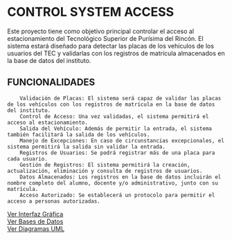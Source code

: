 <!DOCTYPE html>
<html lang="es">
<head>
<meta charset="UTF-8">
<meta name="viewport" content="width=device-width, initial-scale=1.0">

</head>
<body>

<div class="container">
    <h1>CONTROL SYSTEM ACCESS</h1>
    <p>Este proyecto tiene como objetivo principal controlar el acceso al estacionamiento del Tecnológico Superior de Purísima del Rincón. El sistema estará diseñado para detectar las placas de los vehículos de los usuarios del TEC y validarlas con los registros de matrícula almacenados en la base de datos del instituto.</p>
    <h2>FUNCIONALIDADES</h2>

   
   
        Validación de Placas: El sistema será capaz de validar las placas de los vehículos con los registros de matrícula en la base de datos del instituto.
        Control de Acceso: Una vez validadas, el sistema permitirá el acceso al estacionamiento.
        Salida del Vehículo: Además de permitir la entrada, el sistema también facilitará la salida de los vehículos.
        Manejo de Excepciones: En caso de circunstancias excepcionales, el sistema permitirá la salida sin validar la entrada.
        Registros de Usuarios: Se podrá registrar más de una placa para cada usuario.
        Gestión de Registros: El sistema permitirá la creación, actualización, eliminación y consulta de registros de usuarios.
        Datos Almacenados: Los registros en la base de datos incluirán el nombre completo del alumno, docente y/o administrativo, junto con su matrícula.
        Acceso Autorizado: Se establecerá un protocolo para permitir el acceso a personas autorizadas.
    

    
</div>

<a href="/Interfaz Grafica/">Ver Interfaz Gráfica</a><br>
<a href="/Bases de Datos/">Ver Bases de Datos</a><br>
<a href="/Diagramas UML/">Ver Diagramas UML</a>


</body>
</html>



